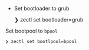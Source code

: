 - Set bootloader to grub

    ❯ zectl set bootloader=grub

Set bootpool to `bpool`

    ❯ zectl set bootlpool=bpool